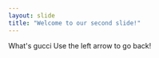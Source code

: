 ```yaml
---
layout: slide
title: "Welcome to our second slide!"
---
```

What's gucci
Use the left arrow to go back!
